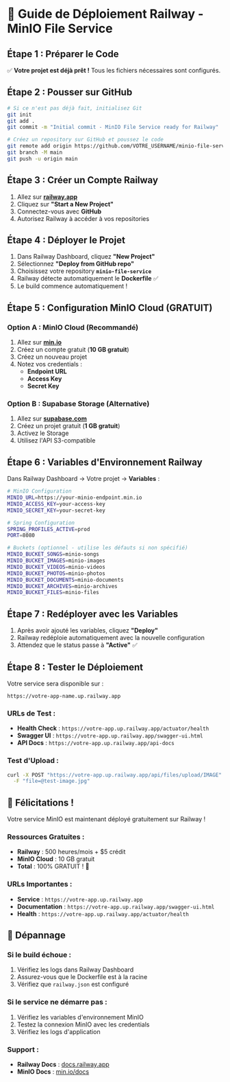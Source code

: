 # 🚀 Guide de Déploiement Railway - MinIO File Service

## **Étape 1 : Préparer le Code**

✅ **Votre projet est déjà prêt !** Tous les fichiers nécessaires sont configurés.

## **Étape 2 : Pousser sur GitHub**

```bash
# Si ce n'est pas déjà fait, initialisez Git
git init
git add .
git commit -m "Initial commit - MinIO File Service ready for Railway"

# Créez un repository sur GitHub et poussez le code
git remote add origin https://github.com/VOTRE_USERNAME/minio-file-service.git
git branch -M main
git push -u origin main
```

## **Étape 3 : Créer un Compte Railway**

1. Allez sur **[railway.app](https://railway.app)**
2. Cliquez sur **"Start a New Project"**
3. Connectez-vous avec **GitHub**
4. Autorisez Railway à accéder à vos repositories

## **Étape 4 : Déployer le Projet**

1. Dans Railway Dashboard, cliquez **"New Project"**
2. Sélectionnez **"Deploy from GitHub repo"**
3. Choisissez votre repository **`minio-file-service`**
4. Railway détecte automatiquement le **Dockerfile** ✅
5. Le build commence automatiquement !

## **Étape 5 : Configuration MinIO Cloud (GRATUIT)**

### **Option A : MinIO Cloud (Recommandé)**
1. Allez sur **[min.io](https://min.io)** 
2. Créez un compte gratuit (**10 GB gratuit**)
3. Créez un nouveau projet
4. Notez vos credentials :
   - **Endpoint URL**
   - **Access Key**
   - **Secret Key**

### **Option B : Supabase Storage (Alternative)**
1. Allez sur **[supabase.com](https://supabase.com)**
2. Créez un projet gratuit (**1 GB gratuit**)
3. Activez le Storage
4. Utilisez l'API S3-compatible

## **Étape 6 : Variables d'Environnement Railway**

Dans Railway Dashboard → Votre projet → **Variables** :

```bash
# MinIO Configuration
MINIO_URL=https://your-minio-endpoint.min.io
MINIO_ACCESS_KEY=your-access-key
MINIO_SECRET_KEY=your-secret-key

# Spring Configuration
SPRING_PROFILES_ACTIVE=prod
PORT=8080

# Buckets (optionnel - utilise les défauts si non spécifié)
MINIO_BUCKET_SONGS=minio-songs
MINIO_BUCKET_IMAGES=minio-images
MINIO_BUCKET_VIDEOS=minio-videos
MINIO_BUCKET_PHOTOS=minio-photos
MINIO_BUCKET_DOCUMENTS=minio-documents
MINIO_BUCKET_ARCHIVES=minio-archives
MINIO_BUCKET_FILES=minio-files
```

## **Étape 7 : Redéployer avec les Variables**

1. Après avoir ajouté les variables, cliquez **"Deploy"**
2. Railway redéploie automatiquement avec la nouvelle configuration
3. Attendez que le status passe à **"Active"** ✅

## **Étape 8 : Tester le Déploiement**

Votre service sera disponible sur :
```
https://votre-app-name.up.railway.app
```

### **URLs de Test :**
- **Health Check** : `https://votre-app.up.railway.app/actuator/health`
- **Swagger UI** : `https://votre-app.up.railway.app/swagger-ui.html`
- **API Docs** : `https://votre-app.up.railway.app/api-docs`

### **Test d'Upload :**
```bash
curl -X POST "https://votre-app.up.railway.app/api/files/upload/IMAGE" \
  -F "file=@test-image.jpg"
```

## **🎉 Félicitations !**

Votre service MinIO est maintenant déployé gratuitement sur Railway !

### **Ressources Gratuites :**
- **Railway** : 500 heures/mois + $5 crédit
- **MinIO Cloud** : 10 GB gratuit
- **Total** : 100% GRATUIT ! 🎉

### **URLs Importantes :**
- **Service** : `https://votre-app.up.railway.app`
- **Documentation** : `https://votre-app.up.railway.app/swagger-ui.html`
- **Health** : `https://votre-app.up.railway.app/actuator/health`

## **🔧 Dépannage**

### **Si le build échoue :**
1. Vérifiez les logs dans Railway Dashboard
2. Assurez-vous que le Dockerfile est à la racine
3. Vérifiez que `railway.json` est configuré

### **Si le service ne démarre pas :**
1. Vérifiez les variables d'environnement MinIO
2. Testez la connexion MinIO avec les credentials
3. Vérifiez les logs d'application

### **Support :**
- **Railway Docs** : [docs.railway.app](https://docs.railway.app)
- **MinIO Docs** : [min.io/docs](https://min.io/docs)
